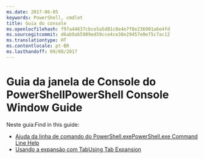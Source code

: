 ```yaml
---
ms.date: 2017-06-05
keywords: PowerShell, cmdlet
title: Guia do console
ms.openlocfilehash: f97a44637cbce5a5d81c8e4e7f8e236901a6e4fd
ms.sourcegitcommit: d6ab9ab5909ed59cce4ce30e29457e0e75c7ac12
ms.translationtype: HT
ms.contentlocale: pt-BR
ms.lasthandoff: 09/08/2017
---
```

# <a name="powershell-console-window-guide"></a><span data-ttu-id="7c136-103">Guia da janela de Console do PowerShell</span><span class="sxs-lookup"><span data-stu-id="7c136-103">PowerShell Console Window Guide</span></span>

<span data-ttu-id="7c136-104">Neste guia:</span><span class="sxs-lookup"><span data-stu-id="7c136-104">Find in this guide:</span></span>
- [<span data-ttu-id="7c136-105">Ajuda da linha de comando do PowerShell.exe</span><span class="sxs-lookup"><span data-stu-id="7c136-105">PowerShell.exe Command Line Help</span></span>](console/PowerShell.exe-Command-Line-Help.md)
- [<span data-ttu-id="7c136-106">Usando a expansão com Tab</span><span class="sxs-lookup"><span data-stu-id="7c136-106">Using Tab Expansion</span></span>](console/Using-Tab-Expansion.md)

